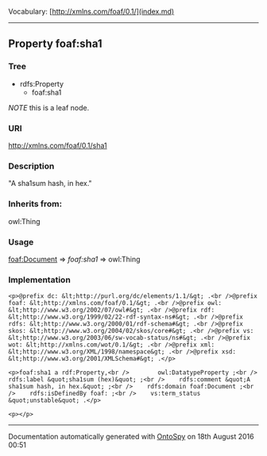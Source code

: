 Vocabulary: [http://xmlns.com/foaf/0.1/](index.md) 



---	
	




    


## Property foaf:sha1


### Tree

* rdfs:Property
    * foaf:sha1





*NOTE* this is a leaf node.


### URI
http://xmlns.com/foaf/0.1/sha1

### Description
&quot;A sha1sum hash, in hex.&quot;


### Inherits from:
owl:Thing



### Usage


[foaf:Document](class-5-foafdocument.md) 
=&gt;&nbsp;_foaf:sha1_&nbsp;=&gt;&nbsp;owl:Thing

### Implementation
```
<p>@prefix dc: &lt;http://purl.org/dc/elements/1.1/&gt; .<br />@prefix foaf: &lt;http://xmlns.com/foaf/0.1/&gt; .<br />@prefix owl: &lt;http://www.w3.org/2002/07/owl#&gt; .<br />@prefix rdf: &lt;http://www.w3.org/1999/02/22-rdf-syntax-ns#&gt; .<br />@prefix rdfs: &lt;http://www.w3.org/2000/01/rdf-schema#&gt; .<br />@prefix skos: &lt;http://www.w3.org/2004/02/skos/core#&gt; .<br />@prefix vs: &lt;http://www.w3.org/2003/06/sw-vocab-status/ns#&gt; .<br />@prefix wot: &lt;http://xmlns.com/wot/0.1/&gt; .<br />@prefix xml: &lt;http://www.w3.org/XML/1998/namespace&gt; .<br />@prefix xsd: &lt;http://www.w3.org/2001/XMLSchema#&gt; .</p>

<p>foaf:sha1 a rdf:Property,<br />        owl:DatatypeProperty ;<br />    rdfs:label &quot;sha1sum (hex)&quot; ;<br />    rdfs:comment &quot;A sha1sum hash, in hex.&quot; ;<br />    rdfs:domain foaf:Document ;<br />    rdfs:isDefinedBy foaf: ;<br />    vs:term_status &quot;unstable&quot; .</p>

<p></p>
```










---

Documentation automatically generated with [OntoSpy](http://ontospy.readthedocs.org/ "Open") on 18th August 2016 00:51